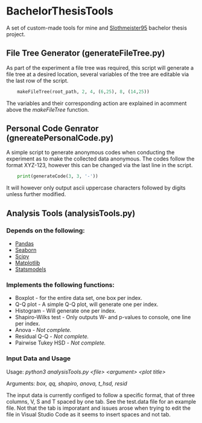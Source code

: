 # BachelorThesisTools
A set of custom-made tools for mine and [Slothmeister95](https://github.com/Slothmeister95)  bachelor thesis project.

## File Tree Generator (generateFileTree.py)
As part of the experiment a file tree was required, this script will generate a file tree at a desired location, several variables of the tree are editable via the last row of the script.

```Python
    makeFileTree(root_path, 2, 4, (6,25), 8, (14,25))
```
The variables and their corresponding action are explained in acomment above the *makeFileTree* function.
## Personal Code Genrator (gnereatePersonalCode.py)
A simple script to generate anonymous codes when conducting the experiment as to make the collected data anonymous. The codes follow the format XYZ-123, however this can be changed via the last line in the script.
```Python
    print(generateCode(3, 3, '-'))
```
It will however only output ascii uppercase characters followed by digits unless further modified.
## Analysis Tools (analysisTools.py)
### Depends on the following:
* [Pandas](https://pandas.pydata.org/)
* [Seaborn](https://seaborn.pydata.org/)
* [Scipy](https://scipy.org/)
* [Matplotlib](https://matplotlib.org/)
* [Statsmodels](https://www.statsmodels.org/stable/index.html)

### Implements the following functions:
* Boxplot - for the entire data set, one box per index.
* Q-Q plot - A simple Q-Q plot, will generate one per index.
* Histogram - Will generate one per index.
* Shapiro-Wilks test - Only outputs W- and p-values to console, one line per index.
* Anova - *Not complete.*
* Residual Q-Q - *Not complete.*
* Pairwise Tukey HSD - *Not complete.*

### Input Data and Usage
Usage: *python3 analysisTools.py \<file> \<argument> \<plot title>*

Arguments: *box, qq, shapiro, anova, t_hsd, resid*

The input data is currently configed to follow a specific format, that of three columns, V, S and T spaced by one tab. See the test.data file for an example file. Not that the tab is imporatant and issues arose when trying to edit the file in Visual Studio Code as it seems to insert spaces and not tab.